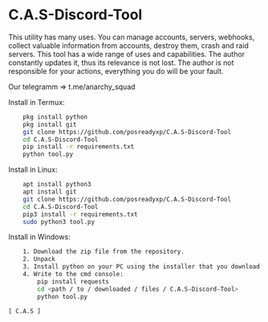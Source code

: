 # C.A.S-Discord-Tool

 This utility has many uses.
 You can manage accounts, servers, webhooks, collect valuable information from accounts, destroy them, crash and raid servers.
 This tool has a wide range of uses and capabilities.
 The author constantly updates it, thus its relevance is not lost.
 The author is not responsible for your actions, everything you do will be your fault.
 
 Our telegramm => t.me/anarchy_squad

Install in Termux:
```bash
    pkg install python
    pkg install git
    git clone https://github.com/posreadyxp/C.A.S-Discord-Tool
    cd C.A.S-Discord-Tool
    pip install -r requirements.txt
    python tool.py
```
Install in Linux:
```bash
    apt install python3
    apt install git
    git clone https://github.com/posreadyxp/C.A.S-Discord-Tool
    cd C.A.S-Discord-Tool
    pip3 install -r requirements.txt
    sudo python3 tool.py
```
Install in Windows:
```bash
    1. Download the zip file from the repository.
    2. Unpack
    3. Install python on your PC using the installer that you download from the official site.
    4. Write to the cmd console:
        pip install requests
        cd <path / to / downloaded / files / C.A.S-Discord-Tool>
        python tool.py
```
    [ C.A.S ]
